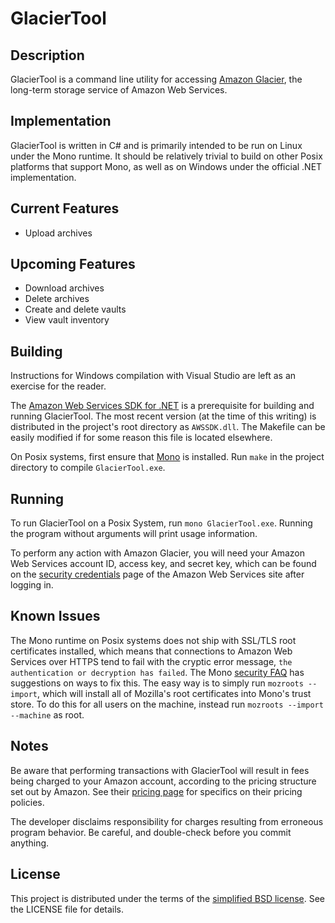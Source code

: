 GlacierTool
===========

Description
-----------
GlacierTool is a command line utility for accessing
[Amazon Glacier](https://aws.amazon.com/glacier/), the long-term storage service
of Amazon Web Services.

Implementation
--------------
GlacierTool is written in C# and is primarily intended to be run on Linux under
the Mono runtime. It should be relatively trivial to build on other Posix
platforms that support Mono, as well as on Windows under the official .NET
implementation.

Current Features
----------------
* Upload archives

Upcoming Features
-----------------
* Download archives
* Delete archives
* Create and delete vaults
* View vault inventory

Building
--------
Instructions for Windows compilation with Visual Studio are left as an exercise
for the reader.

The [Amazon Web Services SDK for .NET](http://aws.amazon.com/sdkfornet/) is a
prerequisite for building and running GlacierTool. The most recent version (at
the time of this writing) is distributed in the project's root directory as
`AWSSDK.dll`. The Makefile can be easily modified if for some reason this file
is located elsewhere.

On Posix systems, first ensure that [Mono](http://www.mono-project.com/) is
installed. Run `make` in the project directory to compile `GlacierTool.exe`.

Running
-------
To run GlacierTool on a Posix System, run `mono GlacierTool.exe`. Running the
program without arguments will print usage information.

To perform any action with Amazon Glacier, you will need your Amazon Web
Services account ID, access key, and secret key, which can be found on the
[security credentials](https://portal.aws.amazon.com/gp/aws/securityCredentials)
page of the Amazon Web Services site after logging in.

Known Issues
------------
The Mono runtime on Posix systems does not ship with SSL/TLS root certificates
installed, which means that connections to Amazon Web Services over HTTPS tend
to fail with the cryptic error message, `the authentication or decryption has
failed`. The Mono [security FAQ](http://www.mono-project.com/FAQ:_Security) has
suggestions on ways to fix this. The easy way is to simply run
`mozroots --import`, which will install all of Mozilla's root certificates into
Mono's trust store. To do this for all users on the machine, instead run
`mozroots --import --machine` as root.

Notes
-----
Be aware that performing transactions with GlacierTool will result in fees being
charged to your Amazon account, according to the pricing structure set out by
Amazon. See their [pricing page](https://aws.amazon.com/glacier/pricing/) for
specifics on their pricing policies.

The developer disclaims responsibility for charges resulting from erroneous
program behavior. Be careful, and double-check before you commit anything.

License
-------
This project is distributed under the terms of the
[simplified BSD license](http://opensource.org/licenses/BSD-2-Clause). See the
LICENSE file for details.
